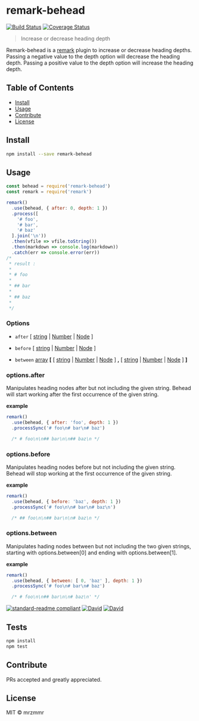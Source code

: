 # remark-behead

[![Build Status](https://travis-ci.org/mrzmmr/remark-behead.svg?branch=master)](https://travis-ci.org/mrzmmr/remark-behead)
[![Coverage Status](https://coveralls.io/repos/github/mrzmmr/remark-behead/badge.svg?branch=master)](https://coveralls.io/github/mrzmmr/remark-behead?branch=master)


> Increase or decrease heading depth

Remark-behead is a [remark](https://github.com/wooorm/remark) plugin to 
increase or decrease heading depths. Passing a negative value to the depth option will decrease the heading depth. Passing a positive value to the depth option will increase the heading depth.


## Table of Contents

- [Install](#install)
- [Usage](#usage)
- [Contribute](#contribute)
- [License](#license)

## Install

```sh
npm install --save remark-behead
```

## Usage

```js
const behead = require('remark-behead')
const remark = require('remark')

remark()
  .use(behead, { after: 0, depth: 1 })
  .process([
    '# foo',
    '# bar',
    '# baz'
  ].join('\n'))
  .then(vfile => vfile.toString())
  .then(markdown => console.log(markdown))
  .catch(err => console.error(err))
/*
 * result :
 *
 * # foo
 *
 * ## bar
 *
 * ## baz
 *
 */

```

### Options

-	`after` [ [string](https://developer.mozilla.org/en-us/docs/web/javascript/reference/global_objects/string) | [Number](https://developer.mozilla.org/en-US/docs/Web/JavaScript/Reference/Global_Objects/Number) | [Node](https://github.com/syntax-tree/unist#node) ]

-   `before` [ [string](https://developer.mozilla.org/en-us/docs/web/javascript/reference/global_objects/string) | [Number](https://developer.mozilla.org/en-US/docs/Web/JavaScript/Reference/Global_Objects/Number) | [Node](https://github.com/syntax-tree/unist#node) ]


-	`between` [array](https://developer.mozilla.org/en-us/docs/web/javascript/reference/global_objects/array) **[** [ [string](https://developer.mozilla.org/en-us/docs/web/javascript/reference/global_objects/string) | [Number](https://developer.mozilla.org/en-US/docs/Web/JavaScript/Reference/Global_Objects/Number) | [Node](https://github.com/syntax-tree/unist#node) ] **,** [ [string](https://developer.mozilla.org/en-us/docs/web/javascript/reference/global_objects/string) | [Number](https://developer.mozilla.org/en-US/docs/Web/JavaScript/Reference/Global_Objects/Number) | [Node](https://github.com/syntax-tree/unist#node) ] **]**



### options.after

Manipulates heading nodes after but not including the given 
string. Behead will start working after the first occurrence of the given string.

**example**

```js
remark()
  .use(behead, { after: 'foo', depth: 1 })
  .processSync('# foo\n# bar\n# baz')

  /* # foo\n\n## bar\n\n## baz\n */
```

### options.before

Manipulates heading nodes before but not including the given 
string. Behead will stop 
working at the first occurrence of the given string.

**example**

```js
remark()
  .use(behead, { before: 'baz', depth: 1 })
  .processSync('# foo\n\n# bar\n# baz\n')

  /* ## foo\n\n## bar\n\n# baz\n */
```

### options.between

Manipulates hading nodes between but not including the two given 
strings, starting with options.between[0] and ending with
options.between[1].

**example**

```js
remark()
  .use(behead, { between: [ 0, 'baz' ], depth: 1 })
  .processSync('# foo\n# bar\n# baz')

  /* # foo\n\n## bar\n\n# baz\n' */
```

[![standard-readme compliant](https://img.shields.io/badge/standard--readme-OK-green.svg?style=flat-square)](https://github.com/RichardLitt/standard-readme)
[![David](https://img.shields.io/david/mrzmmr/remark-behead.svg)](https://david-dm.org/)
[![David](https://img.shields.io/david/dev/mrzmmr/remark-behead.svg)](https://david-dm.org/)


## Tests

```sh
npm install
npm test
```

## Contribute

PRs accepted and greatly appreciated.



## License

MIT © mrzmmr
